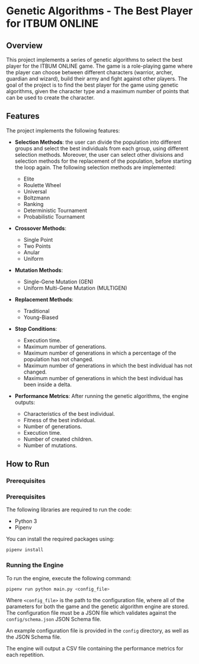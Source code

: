 # Genetic Algorithms - The Best Player for ITBUM ONLINE

## Overview

This project implements a series of genetic algorithms to select the best player for the ITBUM ONLINE game. The game is a role-playing game where the player can choose between different characters (warrior, archer, guardian and wizard), build their army and fight against other players. The goal of the project is to find the best player for the game using genetic algorithms, given the character type and a maximum number of points that can be used to create the character.

## Features

The project implements the following features:

* **Selection Methods**: the user can divide the population into different groups and select the best individuals from each group, using different selection methods. Moreover, the user can select other divisions and selection methods for the replacement of the population, before starting the loop again. The following selection methods are implemented:
    * Elite
    * Roulette Wheel
    * Universal
    * Boltzmann
    * Ranking
    * Deterministic Tournament
    * Probabilistic Tournament

* **Crossover Methods**:
    * Single Point
    * Two Points
    * Anular
    * Uniform

* **Mutation Methods**:
    * Single-Gene Mutation (GEN)
    * Uniform Multi-Gene Mutation (MULTIGEN)

* **Replacement Methods**:
    * Traditional
    * Young-Biased

* **Stop Conditions**:
    * Execution time.
    * Maximum number of generations.
    * Maximum number of generations in which a percentage of the population has not changed.
    * Maximum number of generations in which the best individual has not changed.
    * Maximum number of generations in which the best individual has been inside a delta.

* **Performance Metrics**: After running the genetic algorithms, the engine outputs:
    * Characteristics of the best individual.
    * Fitness of the best individual.
    * Number of generations.
    * Execution time.
    * Number of created children.
    * Number of mutations.

## How to Run

### Prerequisites

### Prerequisites

The following libraries are required to run the code:

- Python 3
- Pipenv

You can install the required packages using:

```bash
pipenv install
```

### Running the Engine

To run the engine, execute the following command:

```bash
pipenv run python main.py <config_file>
```

Where `<config_file>` is the path to the configuration file, where all of the parameters for both the game and the genetic algorithm engine are stored. The configuration file must be a JSON file which validates against the `config/schema.json` JSON Schema file.

An example configuration file is provided in the `config` directory, as well as the JSON Schema file.

The engine will output a CSV file containing the performance metrics for each repetition.